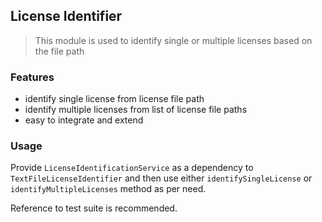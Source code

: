 ## License Identifier

> This module is used to identify single or multiple licenses based on the file path

### Features

- identify single license from license file path
- identify multiple licenses from list of license file paths
- easy to integrate and extend

### Usage

Provide `LicenseIdentificationService` as a dependency to `TextFileLicenseIdentifier` and then use either `identifySingleLicense` or `identifyMultipleLicenses` method as per need.

Reference to test suite is recommended.